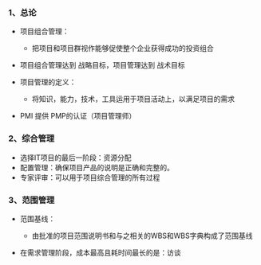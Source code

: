 


### 1、总论


- 项目组合管理：
	- 把项目和项目群视作能够促使整个企业获得成功的投资组合

- 项目组合管理达到 战略目标，项目管理达到 战术目标
- 项目管理的定义：
	- 将知识，能力，技术，工具运用于项目活动上，以满足项目的需求
- PMI 提供 PMP的认证（项目管理师）
### 2、综合管理

- 选择IT项目的最后一阶段：资源分配
- 配置管理：确保项目产品的说明是正确和完整的。
- 专家评审：可以用于项目综合管理的所有过程

### 3、范围管理

- 范围基线：
	- 由批准的项目范围说明书和与之相关的WBS和WBS字典构成了范围基线


- 在需求管理阶段，成本最高且耗时间最长的是：访谈



